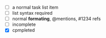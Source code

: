 - [ ] a normal task list item
- [ ] list syntax required
- [ ] normal **formating**, @mentions, #1234 refs
- [ ] incomplete
- [x] cpmpleted
